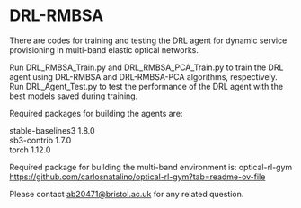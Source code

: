 # DRL-RMBSA
There are codes for training and testing the DRL agent for dynamic service provisioning in multi-band elastic optical networks.

Run DRL_RMBSA_Train.py and DRL_RMBSA_PCA_Train.py to train the DRL agent using DRL-RMBSA and DRL-RMBSA-PCA algorithms, respectively.  
Run DRL_Agent_Test.py to test the performance of the DRL agent with the best models saved during training.

Required packages for building the agents are:

stable-baselines3 1.8.0  
sb3-contrib 1.7.0  
torch 1.12.0

Required package for building the multi-band environment is:
optical-rl-gym https://github.com/carlosnatalino/optical-rl-gym?tab=readme-ov-file

Please contact ab20471@bristol.ac.uk for any related question.
